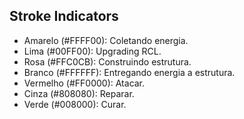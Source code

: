 ## Stroke Indicators
- Amarelo (#FFFF00): Coletando energia.
- Lima (#00FF00): Upgrading RCL.
- Rosa (#FFC0CB): Construindo estrutura.
- Branco (#FFFFFF): Entregando energia a estrutura.
- Vermelho (#FF0000): Atacar.
- Cinza (#808080): Reparar.
- Verde (#008000): Curar.